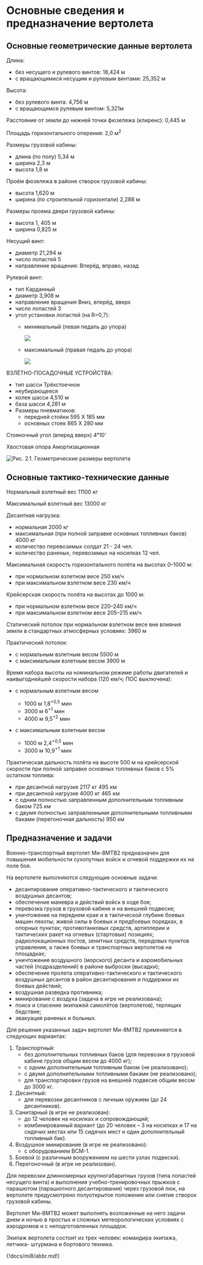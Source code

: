 # Основные сведения и предназначение вертолета

## Основные геометрические данные вертолета

Длина:

- без несущего и рулевого винтов: 18,424 м
- с вращающимися несущим и рулевым винтами: 25,352 м

Высота:

- без рулевого винта: 4,756 м
- с вращающимся рулевым винтом: 5,321м

Расстояние от земли до нижней точки фюзеляжа (клиренс): 0,445 м

Площадь горизонтального оперения: 2,0 м<sup>2</sup>

Размеры грузовой кабины:

- длина (по полу) 5,34 м
- ширина 2,3 м
- высота 1,8 м

Проём фюзеляжа в районе створок грузовой кабины:

- высота 1,620 м
- ширина (по строительной горизонтали) 2,288 м

Размеры проема двери грузовой кабины:

- высота 1, 405 м
- ширина 0,825 м

Несущий винт:

- диаметр 21,294 м
- число лопастей 5
- направление вращения: Вперёд, вправо, назад

Рулевой винт:

- тип Карданный
- диаметр 3,908 м
- направление вращения Вниз, вперёд, вверх
- число лопастей 3
- угол установки лопастей (на R=0,7):
    - минимальный (левая педаль до упора)

        ![](img/mi-21-1-screen.jpg)

    - максимальный (правая педаль до упора)

        ![](img/mi-21-2-screen.jpg)

ВЗЛЁТНО-ПОСАДОЧНЫЕ УСТРОЙСТВА:

- тип шасси Трёхстоечное
- неубирающееся
- колея шасси 4,510 м
- база шасси 4,281 м
- Размеры пневматиков:
    - передней стойки 595 Х 185 мм
    - основных стоек 865 X 280 мм

Стояночный угол (вперед вверх) 4°10'

Хвостовая опора Амортизационная

![Рис. 2.1. Геометрические размеры вертолета](img/mi-022-051-transp.png)

## Основные тактико-технические данные

Нормальный взлетный вес 11100 кг

Максимальный взлетный вес 13000 кг

Десантная нагрузка:

- нормальная 2000 кг
- максимальная (при полной заправке основных топливных баков) 4000 кг
- количество перевозимых солдат 21 - 24 чел.
- количество раненых, перевозимых на носилках 12 чел.

Максимальная скорость горизонтального полёта на высотах 0–1000 м:

- при нормальном взлетном весе 250 км/ч
- при максимальном взлетном весе 230 км/ч

Крейсерская скорость полёта на высотах до 1000 м:

- при нормальном взлетном весе 220–240 км/ч
- при максимальном взлетном весе 205–215 км/ч

Статический потолок при нормальном взлетном весе вне влияния земли в стандартных атмосферных условиях: 3960 м

Практический потолок:

- с нормальным взлетным весом 5500 м
- с максимальным взлетным весом 3900 м

Время набора высоты на номинальном режиме работы двигателей и
наивыгоднейшей скорости набора (120 км/ч; ПОС выключена):

- с нормальным взлетным весом
    - 1000 м 1,8<sup>+0,5</sup> мин
    - 3000 м 6<sup>+1</sup> мин
    - 4000 м 9,5<sup>+2</sup> мин

- с максимальным взлетным весом
    - 1000 м 2,4<sup>+0,5</sup> мин
    - 3000 м 10,9<sup>+1</sup> мин

Практическая дальность полёта на высоте 500 м на крейсерской
скорости при полной заправке основных топливных баков с 5% остатком
топлива:

- при десантной нагрузке 2117 кг 495 км
- при десантной нагрузке 4000 кг 465 км
- с одним полностью заправленным дополнительным топливным баком 725 км
- с двумя полностью заправленными дополнительными топливными баками (перегоночная дальность) 950 км

## Предназначение и задачи

Военно-транспортный вертолет Ми-8МТВ2 предназначен для повышения
мобильности сухопутных войск и огневой поддержки их на поле боя.

На вертолете выполняются следующие основные задачи:

- десантирование оперативно-тактического и тактического воздушных
десантов;
- обеспечение маневра и действий войск в ходе боя;
- перевозка грузов в грузовой кабине и на внешней подвеске;
- уничтожение на переднем крае и в тактической глубине боевых
машин пехоты; живой силы в боевых и предбоевых порядках, в
опорных пунктах; противотанковых средств, артиллерии и
тактических ракет на огневых (стартовых) позициях;
радиолокационных постов, зенитных средств, передовых пунктов
управления, а также боевых и транспортных вертолетов на
площадках;
- уничтожение воздушного (морского) десанта и аэромобильных частей
 (подразделений) в районе выброски (высадки);
- обеспечение пролета оперативно-тактического и тактического
воздушных десантов в район десантирования и поддержки их боевых
действий;
- воздушная разведка противника;
- минирование с воздуха (задача в игре не реализована);
- поиск и спасение экипажей самолётов (вертолетов), терпящих
бедствие;
- эвакуация раненых и больных.

Для решения указанных задач вертолет Ми-8МТВ2 применяется в следующих
вариантах:

1. Транспортный:
    - без дополнительных топливных баков (для перевозки в грузовой
    кабине грузов общим весом до 4000 кг);
    - с одним дополнительным топливным баком (не реализовано);
    - с двумя дополнительными топливными баками (не реализовано);
    - для транспортировки грузов на внешней подвеске общим весом до
    3000 кг.
2. Десантный:
    - для перевозки десантников с личным оружием (до 24 десантников).
3. Санитарный (в игре не реализован):
    - до 12 человек на носилках и сопровождающий;
    - комбинированный вариант (до 20 человек – 3 на носилках и 17 на
    сидячих местах или 15 сидячих мест и один дополнительный
    топливный бак).
4. Воздушное минирование (в игре не реализовано):
    - с оборудованием ВСМ-1.
5. Боевой (с различным вооружением на шести узлах подвески).
6. Перегоночный (в игре не реализован).

Для перевозки длинномерных крупногабаритных грузов (типа лопастей
несущего винта) и выполнения учебно-тренировочных прыжков с парашютом
(парашютного десантирования) через грузовой люк, на вертолете
предусмотрено полуоткрытое положение или снятие створок грузовой кабины.

Вертолет Ми-8МТВ2 может выполнять возложенные на него задачи днем и
ночью в простых и сложных метеорологических условиях с аэродромов и с
неподготовленных площадок.

Экипаж вертолета состоит из трех человек: командира экипажа, летчика-
штурмана и бортового техника.

{!docs/mi8/abbr.md!}
